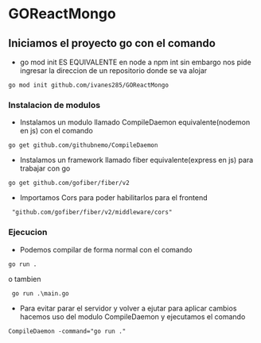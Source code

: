 # GOReactMongo

## Iniciamos el proyecto go con el comando

- go mod init ES EQUIVALENTE en node a npm int  sin embargo nos pide ingresar la direccion de un repositorio donde se va alojar
```
go mod init github.com/ivanes285/GOReactMongo  
```

### Instalacion de modulos
- Instalamos un modulo llamado CompileDaemon equivalente(nodemon en js) con el comando 
```
go get github.com/githubnemo/CompileDaemon
```
- Instalamos un framework llamado fiber equivalente(express en js) para trabajar con go
```
go get github.com/gofiber/fiber/v2
```
- Importamos Cors para poder habilitarlos para el frontend
```
 "github.com/gofiber/fiber/v2/middleware/cors"
```
### Ejecucion
- Podemos compilar de forma normal con el comando 
```
go run .
```
o tambien
```
 go run .\main.go
```
- Para evitar parar el servidor y volver a ejutar para aplicar cambios hacemos uso del modulo CompileDaemon y ejecutamos el comando 
```
CompileDaemon -command="go run ."
```
